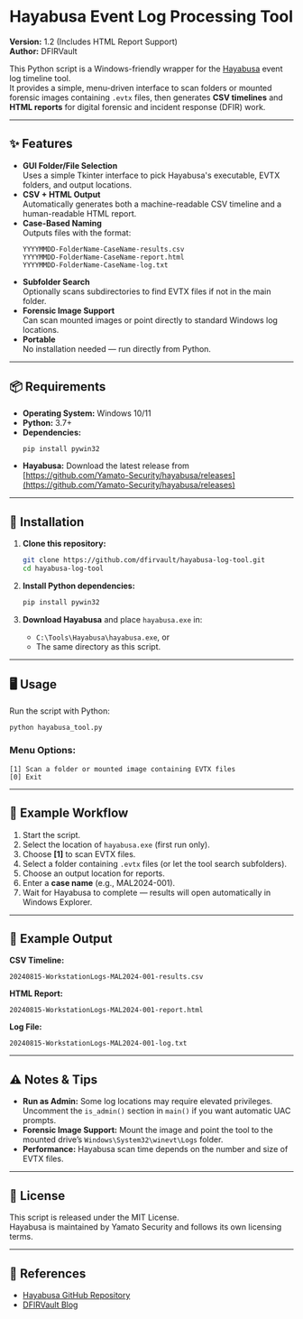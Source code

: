 # Hayabusa Event Log Processing Tool

**Version:** 1.2 (Includes HTML Report Support)  
**Author:** DFIRVault

This Python script is a Windows-friendly wrapper for the [Hayabusa](https://github.com/Yamato-Security/hayabusa) event log timeline tool.  
It provides a simple, menu-driven interface to scan folders or mounted forensic images containing `.evtx` files, then generates **CSV timelines** and **HTML reports** for digital forensic and incident response (DFIR) work.

---

## ✨ Features

- **GUI Folder/File Selection**  
  Uses a simple Tkinter interface to pick Hayabusa's executable, EVTX folders, and output locations.
- **CSV + HTML Output**  
  Automatically generates both a machine-readable CSV timeline and a human-readable HTML report.
- **Case-Based Naming**  
  Outputs files with the format:
  ```
  YYYYMMDD-FolderName-CaseName-results.csv
  YYYYMMDD-FolderName-CaseName-report.html
  YYYYMMDD-FolderName-CaseName-log.txt
  ```
- **Subfolder Search**  
  Optionally scans subdirectories to find EVTX files if not in the main folder.
- **Forensic Image Support**  
  Can scan mounted images or point directly to standard Windows log locations.
- **Portable**  
  No installation needed — run directly from Python.

---

## 📦 Requirements

- **Operating System:** Windows 10/11  
- **Python:** 3.7+  
- **Dependencies:**
  ```bash
  pip install pywin32
  ```
- **Hayabusa:** Download the latest release from  
  [https://github.com/Yamato-Security/hayabusa/releases](https://github.com/Yamato-Security/hayabusa/releases)

---

## 🚀 Installation

1. **Clone this repository:**
   ```bash
   git clone https://github.com/dfirvault/hayabusa-log-tool.git
   cd hayabusa-log-tool
   ```

2. **Install Python dependencies:**
   ```bash
   pip install pywin32
   ```

3. **Download Hayabusa** and place `hayabusa.exe` in:
   - `C:\Tools\Hayabusa\hayabusa.exe`, or  
   - The same directory as this script.

---

## 🖥️ Usage

Run the script with Python:
```bash
python hayabusa_tool.py
```

### Menu Options:
```
[1] Scan a folder or mounted image containing EVTX files
[0] Exit
```

---

## 📂 Example Workflow

1. Start the script.
2. Select the location of `hayabusa.exe` (first run only).
3. Choose **[1]** to scan EVTX files.
4. Select a folder containing `.evtx` files (or let the tool search subfolders).
5. Choose an output location for reports.
6. Enter a **case name** (e.g., MAL2024-001).
7. Wait for Hayabusa to complete — results will open automatically in Windows Explorer.

---

## 📄 Example Output

**CSV Timeline:**  
```
20240815-WorkstationLogs-MAL2024-001-results.csv
```

**HTML Report:**  
```
20240815-WorkstationLogs-MAL2024-001-report.html
```

**Log File:**  
```
20240815-WorkstationLogs-MAL2024-001-log.txt
```

---

## ⚠️ Notes & Tips

- **Run as Admin:** Some log locations may require elevated privileges. Uncomment the `is_admin()` section in `main()` if you want automatic UAC prompts.
- **Forensic Image Support:** Mount the image and point the tool to the mounted drive’s `Windows\System32\winevt\Logs` folder.
- **Performance:** Hayabusa scan time depends on the number and size of EVTX files.

---

## 📜 License

This script is released under the MIT License.  
Hayabusa is maintained by Yamato Security and follows its own licensing terms.

---

## 🔗 References

- [Hayabusa GitHub Repository](https://github.com/Yamato-Security/hayabusa)
- [DFIRVault Blog](https://github.com/dfirvault)
